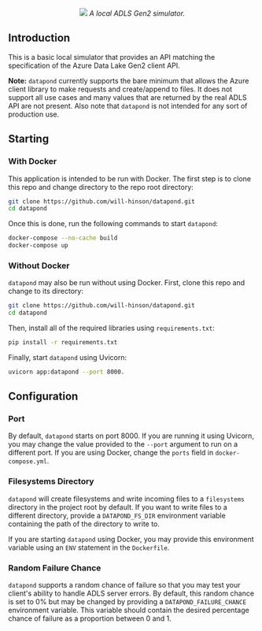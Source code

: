 <div align="center">
    <img src="https://user-images.githubusercontent.com/9117692/209160285-3cb8a849-5f4c-483e-8499-59a89b4a86e8.png" />
    <em>A local ADLS Gen2 simulator.</em>
</div>

## Introduction
This is a basic local simulator that provides an API matching the specification of the Azure Data Lake Gen2 client API.

**Note:** `datapond` currently supports the bare minimum that allows the Azure client library to make requests and create/append to files. It does not support all use cases and many values that are returned by the real ADLS API are not present. Also note that `datapond` is not intended for any sort of production use.

## Starting
### With Docker
This application is intended to be run with Docker. The first step is to clone this repo and change directory to the repo root directory:

```sh
git clone https://github.com/will-hinson/datapond.git
cd datapond
```

Once this is done, run the following commands to start `datapond`:

```sh
docker-compose --no-cache build
docker-compose up
```

### Without Docker
`datapond` may also be run without using Docker. First, clone this repo and change to its directory:

```sh
git clone https://github.com/will-hinson/datapond.git
cd datapond
```

Then, install all of the required libraries using `requirements.txt`:

```sh
pip install -r requirements.txt
```

Finally, start `datapond` using Uvicorn:

```sh
uvicorn app:datapond --port 8000.
```

## Configuration
### Port
By default, `datapond` starts on port 8000. If you are running it using Uvicorn, you may change the value provided to the `--port` argument to run on a different port. If you are using Docker, change the `ports` field in `docker-compose.yml`.

### Filesystems Directory
`datapond` will create filesystems and write incoming files to a `filesystems` directory in the project root by default. If you want to write files to a different directory, provide a `DATAPOND_FS_DIR` environment variable containing the path of the directory to write to.

If you are starting `datapond` using Docker, you may provide this environment variable using an `ENV` statement in the `Dockerfile`.

### Random Failure Chance
`datapond` supports a random chance of failure so that you may test your client's ability to handle ADLS server errors. By default, this random chance is set to 0% but may be changed by providing a `DATAPOND_FAILURE_CHANCE` environment variable. This variable should contain the desired percentage chance of failure as a proportion between 0 and 1.
